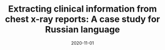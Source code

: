 ---
title: "Extracting clinical information from chest x-ray
reports: A case study for Russian language"
collection: publications
permalink: /publication/2020-12-01-paper-nir-xray-report
excerpt: '—In this paper, we analyze possible approaches for
diagnosis identification in Russian medical reports. Firstly, we
introduce the main problems of raw Russian medical reports
preprocessing. Secondly, focusing on the embedding extraction
method, we analyzed several publicly available models and
discovered that the use of BERT model is a promising instrument
for this task. Performing the first attempt to build the NLP
system for the Russian medical report classification based on
the embeddings extraction method, we formulated the main
weaknesses that limit the use of the existing publicly available
Russian NLP models in the medical-text domain. Having no
labeled data available, we evaluate each model visually, analyzing
embeddings representation in 2D field retrieved by dimensionality
reduction using t-SNE. We assume that a good model will be
able to place reports that describe the same diagnosis close to
each other, while moving reports with distinct diagnoses far from
each other, forming clusters. Finally, we proposed several ways
of possible future research that, as we believe, will improve the
results achieved in this field so far.'
date: 2020-11-01
venue: '2020 NIR Innopolis'
paperurl: 'http://luab.github.io/files/astro_nodule.pdf'
---